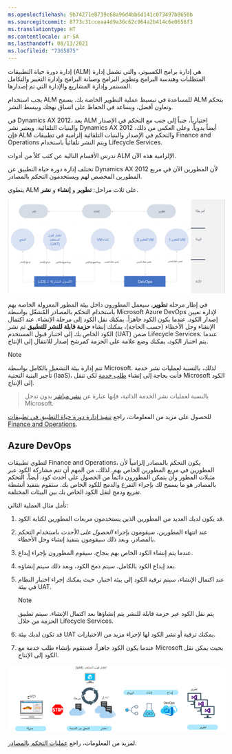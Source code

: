 ```yaml
---
ms.openlocfilehash: 9b74271e8739c68a96d4bb6d141c073497b8650b
ms.sourcegitcommit: 8773c31cceaa4d9a36c62c964a2b414c6e0656f3
ms.translationtype: HT
ms.contentlocale: ar-SA
ms.lasthandoff: 08/13/2021
ms.locfileid: "7365875"
---
```

إدارة دورة حياة التطبيقات (ALM) هي إدارة برامج الكمبيوتر، والتي تشمل إدارة المتطلبات وهندسة البرامج وتطوير البرامج وصيانة البرامج وإدارة التغيير والتكامل المستمر وإدارة المشاريع والإدارة التي تم إصدارها.

يجب استخدام ALM للمساعدة في تبسيط عملية التطوير الخاصة بك. يسمح ALM بتحكم وتعاون أفضل، ويساعد في الحفاظ على اتساق نهجك ويبسط النشر. 

في Dynamics AX 2012، يعد ALM اختيارياً، جنباً إلى جنب مع التحكم في الإصدار والبنيات التلقائية. ويعتبر نشر Dynamics AX 2012 أيضاً يدوياً. وعلى العكس من ذلك، فإن ALM والتحكم في الإصدار والبنيات التلقائية إلزامية في تطبيقات Finance and Operations ويتم النشر تلقائياً باستخدام Lifecycle Services.

تدرس الأقسام التالية عن كثب كلاً من أدوات ALM الإلزامية هذه الآن. 

تختلف إدارة دورة حياة التطبيق عن Dynamics AX 2012 لأن المطورين الآن في مربع المطورين المخصص لهم ويستخدمون التحكم بالمصادر. 

ينطوي ALM على ثلاث مراحل: **تطوير** و **إنشاء** و **نشر**. 

[![المراحل الثلاث لإدارة دورة حياة التطبيق والأدوات المتضمنة.](../media/application-lifecycle-manage-c.png)](../media/application-lifecycle-manage-c.png#lightbox)

في إطار مرحلة **تطوير**، سيعمل المطورون داخل بيئة المطور المعزولة الخاصة بهم باستخدام التحكم بالمصادر المُشغّل بواسطة Microsoft Azure DevOps لإدارة تعيين إصدار الكود. عندما يكون الكود جاهزاً، يمكنك نقل الكود إلى مرحلة الإنشاء. عند اكتمال الإنشاء وحل الأخطاء (حسب الحاجة)، يمكنك إنشاء **حزمة قابلة للنشر للتطبيق** ثم نشر الكود الخاص بك إلى اختبار قبول المستخدم (UAT) ضمن Lifecycle Services. عندما يتم اختبار الكود، يمكنك وضع علامة على الحزمة كمرشح إصدار للانتقال إلى الإنتاج. 

> [!NOTE]
> تتم إدارة بيئة التشغيل بالكامل بواسطة Microsoft. لذلك، بالنسبة لعمليات نشر خدمة تأجير البنية التحتية (IaaS)، فأنت بحاجة إلى إنشاء [طلب خدمة](/dynamics365/fin-ops-core/dev-itpro/lifecycle-services/submit-request-dynamics-service-engineering-team/?azure-portal=true) لكي تنقل Microsoft الكود إلى الإنتاج. 

> بالنسبة لعمليات نشر الخدمة الذاتية، فإنها عبارة عن [نشر مباشر](/dynamics365/fin-ops-core/dev-itpro/deployment/updateenvironment-newinfrastructure/?azure-portal=true) بدون تدخل Microsoft. 
 
للحصول على مزيد من المعلومات، راجع [تنفيذ إدارة دورة حياة التطبيق في تطبيقات Finance and Operations](/learn/modules/application-lifecycle-finance-operations/?azure-portal=true).  
 

## <a name="azure-devops"></a>Azure DevOps
لتطوي تطبيقات Finance and Operations، يكون التحكم بالمصادر إلزامياً لأن المطورين في مربع المطورين الخاص بهم. لذلك، من المهم أن تتم مشاركة الكود عبر مثيلات المطور وأن يتمكن المطورون دائماً من الحصول على أحدث كود. أيضاً، التحكم بالمصادر هو ما يسمح لك بإجراء التفرع والدمج للكود الخاص بك. ستقوم بتنفيذ أنشطة تفريع ودمج لنقل الكود الخاص بك بين البيئات المختلفة. 

تأمل مثال العملية التالي: 

1.  قد يكون لديك العديد من المطورين الذين يستخدمون مربعات المطورين لكتابة الكود. 
2.  عند انتهاء المطورين، سيقومون بإجراء *الحصول على الأحدث* باستخدام التحكم بالمصادر، وبعد ذلك سيقومون بتنفيذ إنشاء وحل الأخطاء. 
3.  عندما يتم إنشاء الكود الخاص بهم بنجاح، سيقوم المطورون بإجراء إيداع. 
4.  بعد إيداع الكود بالكامل، سيتم دمج الكود، وبعد ذلك سيتم إنشاؤه. 
5.  عند اكتمال الإنشاء، سيتم ترقية الكود إلى بيئة اختبار، حيث يمكنك إجراء اختبار النظام في بيئة UAT. 

    > [!NOTE]
    > يتم نقل الكود عبر حزمة قابلة للنشر يتم إنشاؤها بعد اكتمال الإنشاء. سيتم تطبيق الحزمة من خلال Lifecycle Services. 
6.  قد تكون لديك بيئة UAT يمكنك ترقية أو نشر الكود لها لإجراء مزيد من الاختبارات. 
7.  عندما يكون الكود جاهزاً، فستقوم بإنشاء طلب خدمة مع Microsoft بحيث يمكن نقل الكود إلى الإنتاج.

![صورة توضح مثال العملية من التطوير إلى الإنتاج.](../media/application-lifecycle-manage-2-c.png)
 
لمزيد من المعلومات، راجع [عمليات التحكم بالمصادر](/learn/modules/explore-technical-architecture-finance-operations/4-source-control/?azure-portal=true).
